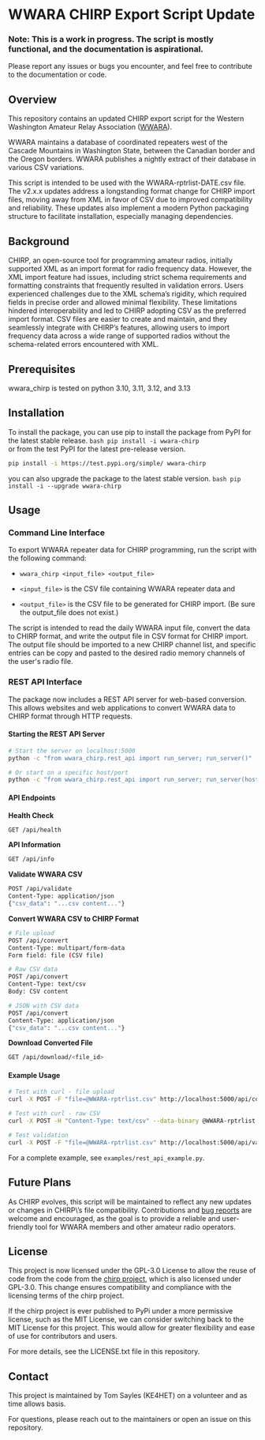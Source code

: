 # WWARA CHIRP Export Script Update

### **Note: This is a work in progress. The script is mostly functional, and the documentation is aspirational.** 
Please report any issues or bugs you encounter, and feel free to contribute to the
documentation or code.

## Overview
This repository contains an updated CHIRP export script for the Western
Washington Amateur Relay Association ([WWARA](https://www.wwara.org/)). 

WWARA maintains a database of coordinated repeaters west of the Cascade
Mountains in Washington State, between the Canadian border and the Oregon
borders. WWARA publishes a nightly extract of their database in various CSV 
variations. 

This script is intended to be used with the WWARA-rptrlist-DATE.csv file. The 
v2.x.x updates address a longstanding format change for CHIRP import files, 
moving away from XML in favor of CSV due to improved compatibility and 
reliability. These updates also implement a modern Python packaging structure
to facilitate installation, especially managing dependencies.

## Background
CHIRP, an open-source tool for programming amateur radios, initially supported
XML as an import format for radio frequency data. However, the XML import
feature had issues, including strict schema requirements and formatting
constraints that frequently resulted in validation errors. Users experienced
challenges due to the XML schema’s rigidity, which required fields in precise
order and allowed minimal flexibility. These limitations hindered
interoperability and led to CHIRP adopting CSV as the preferred import format.
CSV files are easier to create and maintain, and they seamlessly integrate with
CHIRP’s features, allowing users to import frequency data across a wide range of
supported radios without the schema-related errors encountered with XML.

## Prerequisites
wwara_chirp is tested on python 3.10, 3.11, 3.12, and 3.13

## Installation
To install the package, you can use pip to install the package from PyPI for 
the latest stable release. 
    ```bash
    pip install -i wwara-chirp
    ```    
or from the test PyPI for the latest pre-release version.

   ```bash
   pip install -i https://test.pypi.org/simple/ wwara-chirp
   ```  

you can also upgrade the package to the latest stable version.
    ```bash
    pip install -i --upgrade wwara-chirp
    ```

## Usage

### Command Line Interface
To export WWARA repeater data for CHIRP programming, run the script with the
following command:
* `wwara_chirp <input_file> <output_file>`

* `<input_file>` is the CSV file containing WWARA repeater data and
* `<output_file>` is the CSV file to be generated for CHIRP import. (Be sure the
  output_file does not exist.)
  
The script is intended to read the daily WWARA input file, convert the data to
CHIRP format, and write the output file in CSV format for CHIRP import. The
output file should be imported to a new CHIRP channel list, and specific entries
can be copy and pasted to the desired radio memory channels of the user's radio
file.

### REST API Interface
The package now includes a REST API server for web-based conversion. This allows
websites and web applications to convert WWARA data to CHIRP format through HTTP
requests.

#### Starting the REST API Server
```bash
# Start the server on localhost:5000
python -c "from wwara_chirp.rest_api import run_server; run_server()"

# Or start on a specific host/port
python -c "from wwara_chirp.rest_api import run_server; run_server(host='0.0.0.0', port=8080)"
```

#### API Endpoints

**Health Check**
```bash
GET /api/health
```

**API Information**
```bash
GET /api/info
```

**Validate WWARA CSV**
```bash
POST /api/validate
Content-Type: application/json
{"csv_data": "...csv content..."}
```

**Convert WWARA CSV to CHIRP Format**
```bash
# File upload
POST /api/convert
Content-Type: multipart/form-data
Form field: file (CSV file)

# Raw CSV data
POST /api/convert
Content-Type: text/csv
Body: CSV content

# JSON with CSV data
POST /api/convert
Content-Type: application/json
{"csv_data": "...csv content..."}
```

**Download Converted File**
```bash
GET /api/download/<file_id>
```

#### Example Usage
```bash
# Test with curl - file upload
curl -X POST -F "file=@WWARA-rptrlist.csv" http://localhost:5000/api/convert

# Test with curl - raw CSV
curl -X POST -H "Content-Type: text/csv" --data-binary @WWARA-rptrlist.csv http://localhost:5000/api/convert

# Test validation
curl -X POST -F "file=@WWARA-rptrlist.csv" http://localhost:5000/api/validate
```

For a complete example, see `examples/rest_api_example.py`.


## Future Plans
As CHIRP evolves, this script will be maintained to reflect any new updates or 
changes in CHIRP\’s file compatibility. Contributions and 
[bug reports](https://github.com/tsayles/wwara-chirp/issues) are welcome and 
encouraged, as the goal is to provide a reliable and user-friendly tool for 
WWARA members and other amateur radio operators.

## License
This project is now licensed under the GPL-3.0 License to allow the reuse of
code from the code from the [chirp project](https://github.com/kk7ds/chirp),
which is also licensed under GPL-3.0. This change ensures compatibility and
compliance with the licensing terms of the chirp project.

If the chirp project is ever published to PyPi under a more permissive license,
such as the MIT License, we can consider switching back to the MIT License for
this project. This would allow for greater flexibility and ease of use for
contributors and users.

For more details, see the LICENSE.txt file in this repository.

## Contact

This project is maintained by Tom Sayles (KE4HET) on a volunteer and as time 
allows basis.

For questions, please reach out to the maintainers or open an issue on this 
repository.
